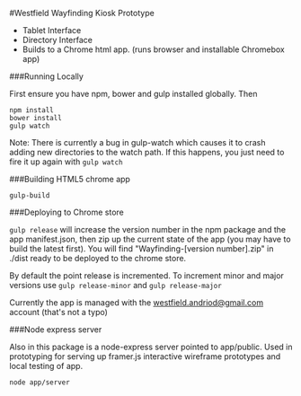 #Westfield Wayfinding Kiosk Prototype

- Tablet Interface
- Directory Interface
- Builds to a Chrome html app. (runs browser and installable Chromebox app)

###Running Locally

First ensure you have npm, bower and gulp installed globally. Then

  	npm install
  	bower install
  	gulp watch

Note: There is currently a bug in gulp-watch which causes it to crash adding new directories to the watch path. If this happens, you just need to fire it up again with `gulp watch`

###Building HTML5 chrome app

    gulp-build

###Deploying to Chrome store

`gulp release` will increase the version number in the npm package and the app manifest.json, then zip up the current state of the app (you may have to build the latest first). You will find "Wayfinding-[version number].zip" in ./dist ready to be deployed to the chrome store.

By default the point release is incremented. To increment minor and major versions use `gulp release-minor` and `gulp release-major`

Currently the app is managed with the westfield.andriod@gmail.com account (that's not a typo)

###Node express server

Also in this package is a node-express server pointed to app/public. Used in prototyping for serving up framer.js interactive wireframe prototypes and local testing of app.

    node app/server
